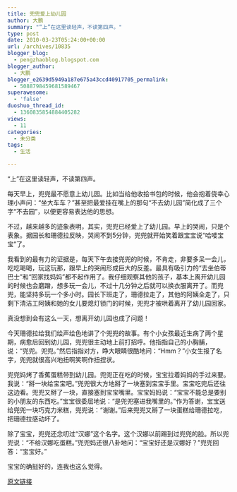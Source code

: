 ```yaml
---
title: 兜兜爱上幼儿园
author: 大鹏
summary: "“上”在这里读轻声，不读第四声。"
type: post
date: 2010-03-23T05:24:00+00:00
url: /archives/10835
blogger_blog:
  - pengzhaoblog.blogspot.com
blogger_author:
  - 大鹏
blogger_e2639d5949a187e675a43ccd40917705_permalink:
  - 5088798459681589467
superawesome:
  - 'false'
duoshuo_thread_id:
  - 1360835854884405282
views:
  - 11
categories:
  - 未分类
tags:
  - 生活

---
```

“上”在这里读轻声，不读第四声。

每天早上，兜兜最不愿意上幼儿园。比如当给他收拾书包的时候，他会抱着侥幸心理小声问：“坐大车车？”甚至把最爱挂在嘴上的那句“不去幼儿园”简化成了三个字“不去园”，以便更容易表达他的思想。

不过，越来越多的迹象表明，其实，兜兜已经爱上了幼儿园。早上的哭闹，只是个表象。据园长和珊德拉反映，哭闹不到5分钟，兜兜就开始笑着跟宝宝说“哈喽宝宝”了。

我看到的最有力的证据是，每天下午去接兜兜的时候，不肯走，非要多呆一会儿，吃吃喝喝，玩这玩那，跟早上的哭闹形成巨大的反差。最具有吸引力的“去坐伯蒂巴士”和“回家找妈妈”都不起作用了。我仔细观察其他的孩子，基本上离开幼儿园的时候也会磨蹭，想多玩一会儿，不过十几分钟之后就可以换衣服离开了。而兜兜，能坚持多玩一个多小时。园长下班走了，珊德拉走了，其他的阿姨全走了，只剩下清洁工阿姨和她的女儿要熄灯锁门的时候，兜兜才被哄着离开了幼儿园回家。

真没想到会有这么一天，想离开幼儿园也成了问题！

今天珊德拉给我们绘声绘色地讲了个兜兜的故事。有个小女孩最近生病了两个星期，病愈后回到幼儿园，兜兜很主动地上前打招呼。他指指自己的小胸脯，说：“兜兜。兜兜。”然后指指对方，睁大眼睛很酷地问：“Hmm？”小女生报了名字，兜兜就很高兴地扭啊笑啊作扭捏状。

兜兜妈烤了香蕉蛋糕带到幼儿园。兜兜正在吃的时候，宝宝拉着妈妈的手过来要。我说：“掰一块给宝宝吧。”兜兜很大方地掰了一块塞到宝宝手里。宝宝吃完后还往这边看。兜兜又掰了一块，直接塞到宝宝嘴里。宝宝妈妈说：“宝宝不能总是要别的小朋友的东西吃。”宝宝很委屈地说：“是兜兜塞进我嘴里的。”作为答谢，宝宝送给兜兜一块巧克力米糕，兜兜说：“谢谢。”后来兜兜又掰了一块蛋糕给珊德拉吃，把珊德拉感动坏了。

除了宝宝，兜兜还念叨过“汉娜”这个名字。这个汉娜以前踢到过兜兜的脸。所以兜兜说：“不给汉娜吃蛋糕。”兜兜妈还很八卦地问：“宝宝好还是汉娜好？”兜兜回答：“宝宝好。”

宝宝的确挺好的，连我也这么觉得。

[原文链接](http://dapengde.com/archives/10835)

